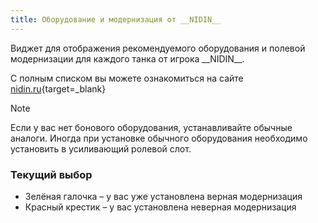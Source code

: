 ```yaml
---
title: Оборудование и модернизация от __NIDIN__
---
```


Виджет для отображения рекомендуемого оборудования и полевой модернизации для каждого танка от игрока \_\_NIDIN\_\_.

С полным списком вы можете ознакомиться на сайте [nidin.ru](https://nidin.ru/table/role){target=_blank}

> [!NOTE]
> Если у вас нет бонового оборудования, устанавливайте обычные аналоги. Иногда при установке обычного оборудования необходимо установить в усиливающий ролевой слот.

### Текущий выбор
- Зелёная галочка – у вас уже установлена верная модернизация
- Красный крестик – у вас установлена неверная модернизация